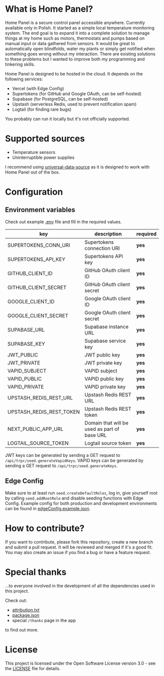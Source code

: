 # What is Home Panel?
Home Panel is a secure control panel accessible anywhere. Currently available only in Polish. It started as a simple local temperature monitoring system. The end goal is to expand it into a complete solution to manage things at my home such as motors, thermostats and pumps based on manual input or data gathered from sensors. It would be great to automatically open blindfolds, water my plants or simply get notified when something goes wrong without my interaction. There are existing solutions to these problems but I wanted to improve both my programming and tinkering skills.

Home Panel is designed to be hosted in the cloud. It depends on the following services:
- Vercel (with Edge Config)
- Supertokens (for GitHub and Google OAuth, can be self-hosted)
- Supabase (for PostgreSQL, can be self-hosted)
- Upstash (serverless Redis, used to prevent notification spam)
- Logtail (for finding rare bugs)

You probably can run it locally but it's not officially supported.

# Supported sources
- Temperature sensors
- Uninterruptible power supplies

I recommend using [universal-data-source](https://github.com/hubertpawlak/universal-data-source) as it is designed to work with Home Panel out of the box.

# Configuration
## Environment variables
Check out example [.env](.env) file and fill in the required values.

| key                      | description                                  | required |
| ------------------------ | -------------------------------------------- | -------- |
| SUPERTOKENS_CONN_URI     | Supertokens connection URI                   | **yes**  |
| SUPERTOKENS_API_KEY      | Supertokens API key                          | **yes**  |
| GITHUB_CLIENT_ID         | GitHub OAuth client ID                       | **yes**  |
| GITHUB_CLIENT_SECRET     | GitHub OAuth client secret                   | **yes**  |
| GOOGLE_CLIENT_ID         | Google OAuth client ID                       | **yes**  |
| GOOGLE_CLIENT_SECRET     | Google OAuth client secret                   | **yes**  |
| SUPABASE_URL             | Supabase instance URL                        | **yes**  |
| SUPABASE_KEY             | Supabase service key                         | **yes**  |
| JWT_PUBLIC               | JWT public key                               | **yes**  |
| JWT_PRIVATE              | JWT private key                              | **yes**  |
| VAPID_SUBJECT            | VAPID subject                                | **yes**  |
| VAPID_PUBLIC             | VAPID public key                             | **yes**  |
| VAPID_PRIVATE            | VAPID private key                            | **yes**  |
| UPSTASH_REDIS_REST_URL   | Upstash Redis REST URL                       | **yes**  |
| UPSTASH_REDIS_REST_TOKEN | Upstash Redis REST token                     | **yes**  |
| NEXT_PUBLIC_APP_URL      | Domain that will be used as part of base URL | **yes**  |
| LOGTAIL_SOURCE_TOKEN     | Logtail source token                         | **yes**  |

JWT keys can be generated by sending a GET request to `/api/trpc/seed.generateVapidKeys`.
VAPID keys can be generated by sending a GET request to `/api/trpc/seed.generateKeys`.

## Edge Config
Make sure to at least run `seed.createDefaultRoles`, log in, give yourself root by calling `seed.addRootRole` and disable seeding functions with Edge Config. Example config for both production and development environments can be found in [edgeConfig.example.json](edgeConfig.example.json).

# How to contribute?
If you want to contribute, please fork this repository, create a new branch and submit a pull request. It will be reviewed and merged if it's a good fit. You may also create an issue if you find a bug or have a feature request.

# Special thanks
...to everyone involved in the development of all the dependencies used in this project.

Check out:
- [attribution.txt](oss-attribution/attribution.txt)
- [package.json](package.json)
- special `/thanks` page in the app

to find out more.

# License
This project is licensed under the Open Software License version 3.0 - see the [LICENSE](LICENSE) file for details.
